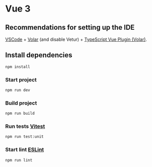# Vue 3

## Recommendations for setting up the IDE

[VSCode](https://code.visualstudio.com/) + [Volar](https://marketplace.visualstudio.com/items?itemName=johnsoncodehk.volar) (and disable Vetur) + [TypeScript Vue Plugin (Volar)](https://marketplace.visualstudio.com/items?itemName=johnsoncodehk.vscode-typescript-vue-plugin).

## Install dependencies

```sh
npm install
```

### Start project

```sh
npm run dev
```

### Build project

```sh
npm run build
```

### Run tests [Vitest](https://vitest.dev/)

```sh
npm run test:unit
```

### Start lint [ESLint](https://eslint.org/)

```sh
npm run lint
```
